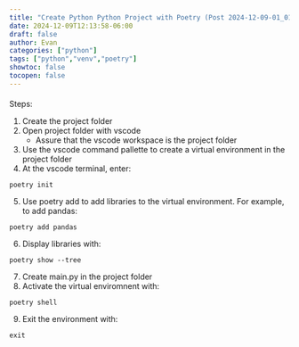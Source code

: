 ```yaml
---
title: "Create Python Python Project with Poetry (Post 2024-12-09-01_01)"
date: 2024-12-09T12:13:58-06:00
draft: false
author: Evan
categories: ["python"]
tags: ["python","venv","poetry"]
showtoc: false
tocopen: false
---
```

####
Steps:
1. Create the project folder
2. Open project folder with vscode
   - Assure that the vscode workspace is the project folder
3. Use the vscode command pallette to create a virtual environment in the project folder
4. At the vscode terminal, enter:
```
poetry init
```
5. Use poetry add to add libraries to the virtual environment. For example, to add pandas:
```
poetry add pandas
```
6. Display libraries with:
```
poetry show --tree
```
7. Create main.py in the project folder
8. Activate the virtual enviromnent with:
```
poetry shell
```
9. Exit the environment with:
```
exit
```